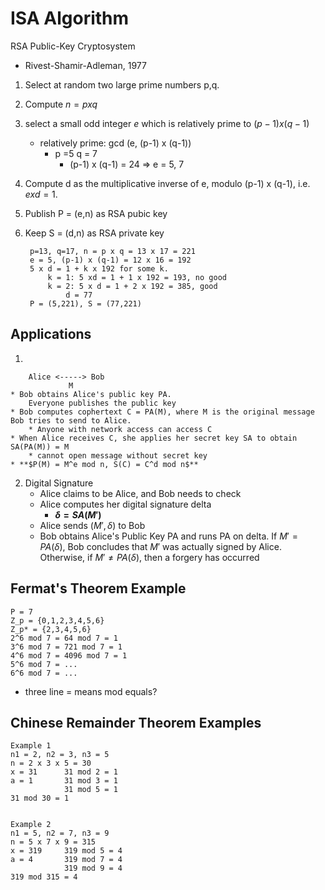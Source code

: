 # ISA Algorithm
 RSA Public-Key Cryptosystem
 * Rivest-Shamir-Adleman, 1977
 1. Select at random two large prime numbers p,q.
 2. Compute $n = p x q$
 3. select a small odd integer $e$ which is relatively prime to $(p-1) x (q-1)$
    * relatively prime: gcd (e, (p-1) x (q-1))
        * p =5 q = 7
            * (p-1) x (q-1) = 24 => e = 5, 7
4. Compute d as the multiplicative inverse of e, modulo (p-1) x (q-1), i.e. $e x d = 1 % [(p-1) x (q-1)]$.
5. Publish P = (e,n) as RSA pubic key
6. Keep S = (d,n) as RSA private key

        p=13, q=17, n = p x q = 13 x 17 = 221
        e = 5, (p-1) x (q-1) = 12 x 16 = 192
        5 x d = 1 + k x 192 for some k.
            k = 1: 5 xd = 1 + 1 x 192 = 193, no good
            k = 2: 5 x d = 1 + 2 x 192 = 385, good
                d = 77
        P = (5,221), S = (77,221)

## Applications
1. 

        Alice <-----> Bob
                 M
    * Bob obtains Alice's public key PA.
        Everyone publishes the public key
    * Bob computes cophertext C = PA(M), where M is the original message Bob tries to send to Alice.
        * Anyone with network access can access C
    * When Alice receives C, she applies her secret key SA to obtain SA(PA(M)) = M
        * cannot open message without secret key
    * **$P(M) = M^e mod n, S(C) = C^d mod n$**


2. Digital Signature
    * Alice claims to be Alice, and Bob needs to check
    * Alice computes her digital signature delta
        * **$\delta = SA(M')$**
    * Alice sends $(M', \delta)$ to Bob
    * Bob obtains Alice's Public Key PA and runs PA on delta. If $M' = PA(\delta)$, Bob concludes that $M'$ was actually signed by Alice. Otherwise, if $M' \neq PA(\delta)$, then a forgery has occurred


## Fermat's Theorem Example

    P = 7
    Z_p = {0,1,2,3,4,5,6}
    Z_p* = {2,3,4,5,6}
    2^6 mod 7 = 64 mod 7 = 1
    3^6 mod 7 = 721 mod 7 = 1
    4^6 mod 7 = 4096 mod 7 = 1
    5^6 mod 7 = ...
    6^6 mod 7 = ...

* three line = means mod equals?
## Chinese Remainder Theorem Examples

    Example 1
    n1 = 2, n2 = 3, n3 = 5
    n = 2 x 3 x 5 = 30
    x = 31      31 mod 2 = 1
    a = 1       31 mod 3 = 1
                31 mod 5 = 1
    31 mod 30 = 1


    Example 2
    n1 = 5, n2 = 7, n3 = 9
    n = 5 x 7 x 9 = 315
    x = 319     319 mod 5 = 4
    a = 4       319 mod 7 = 4
                319 mod 9 = 4
    319 mod 315 = 4